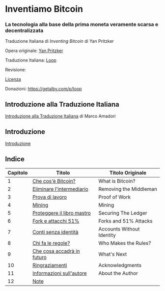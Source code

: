 # Inventiamo Bitcoin
### La tecnologia alla base della prima moneta veramente scarsa e decentralizzata

Traduzione Italiana di *Inventing Bitcoin* di Yan Pritzker

Opera originale: [Yan Pritzker](https://twitter.com/skwp)

Traduzione Italiana: [Loop](https://twitter.com/loop_btc)

Revisione: 

[Licenza](LICENSE)

Donazioni: https://getalby.com/p/loop

## Introduzione alla Traduzione Italiana

[Introduzione alla Traduzione Italiana](INTRO-ITA.md) di Marco Amadori 

## Introduzione

[Introduzione](introduzione.md)

## Indice

| Capitolo | Titolo                                                       | Titolo Originale           |
| -------- | ------------------------------------------------------------ | -------------------------- |
| 1        | [Che cos'è Bitcoin?](chapters/ch001-what-is-bitcoin.md) | What is Bitcoin? |
| 2        | [Eliminare l'intermediario](chapters/ch002-removing-the-middleman.md) | Removing the Middleman |
| 3        | [Prova di lavoro](chapters/ch003-proof-of-work.md) | Proof of Work |
| 4        | [Mining](chapters/ch004-mining.md) | Mining |
| 5        | [Proteggere il libro mastro](chapters/ch005-securing-the-ledger.md) | Securing The Ledger |
| 6        | [Fork e attacchi 51%](chapters/ch006-forks-and-51%-attacks.md) | Forks and 51% Attacks |
| 7        | [Conti senza identità](chapters/ch007-accounts-without-identity.md) | Accounts Without Identity |
| 8        | [Chi fa le regole?](chapters/ch008-who-makes-the-rules.md) | Who Makes the Rules? |
| 9        | [Che cosa accadrà in futuro](chapters/ch009-whats-next.md) | What's Next |
| 10       | [Ringraziamenti](chapters/ch010-acknowledgments.md) | Acknowledgments |
| 11       | [Informazioni sull'autore](chapters/ch011-about-the-author.md) | About the Author |
| 12       | [Note](chapters/ch012-notes.md) |  |
